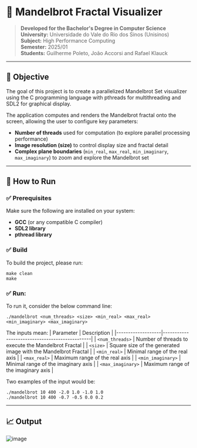 # 🎨 Mandelbrot Fractal Visualizer

> **Developed for the Bachelor's Degree in Computer Science**  
> **University:** Universidade do Vale do Rio dos Sinos (Unisinos)  
> **Subject:** High Performance Computing  
> **Semester:** 2025/01  
> **Students:** Guilherme Poleto, João Accorsi and Rafael Klauck  

---
## 🎯 Objective

The goal of this project is to create a parallelized Mandelbrot Set visualizer using the C programming language with pthreads for multithreading and SDL2 for graphical display.

The application computes and renders the Mandelbrot fractal onto the screen, allowing the user to configure key parameters:

- **Number of threads** used for computation (to explore parallel processing performance)
- **Image resolution (size)** to control display size and fractal detail
- **Complex plane boundaries** (`min_real`, `max_real`, `min_imaginary`, `max_imaginary`) to zoom and explore the Mandelbrot set

---
## 🚀 How to Run

### ✅ Prerequisites

Make sure the following are installed on your system:

- **GCC** (or any compatible C compiler)
- **SDL2 library**
- **pthread library** 

### ✅ Build
To build the project, please run:

```
make clean
make
```

### ✅ Run:
To run it, consider the below command line:

```
./mandelbrot <num_threads> <size> <min_real> <max_real> <min_imaginary> <max_imaginary>
```
The inputs mean:
| Parameter         | Description                                   |
|-------------------|-----------------------------------------------|
| `<num_threads>`    | Number of threads to execute the Mandelbrot Fractal |
| `<size>`          | Square size of the generated image with the Mandelbrot Fractal |
| `<min_real>`      | Minimal range of the real axis                 |
| `<max_real>`      | Maximum range of the real axis                  |
| `<min_imaginary>` | Minimal range of the imaginary axis            |
| `<max_imaginary>` | Maximum range of the imaginary axis            |

Two examples of the input would be:
```
./mandelbrot 10 400 -2.0 1.0 -1.0 1.0
./mandelbrot 10 400 -0.7 -0.5 0.0 0.2
```

---
## 📈 Output

![image](https://github.com/user-attachments/assets/8b8173f6-6778-4552-b411-2ee86b81df8c)




